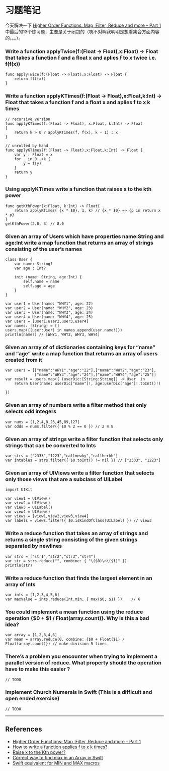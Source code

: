 # 习题笔记

今天解决一下 [Higher Order Functions: Map, Filter, Reduce and more – Part 1](http://www.weheartswift.com/higher-order-functions-map-filter-reduce-and-more/) 中最后的13个练习题，主要是关于闭包的（咦不对啊我明明是想看集合方面内容的。。。）。


### Write a function applyTwice(f:(Float -> Float),x:Float) -> Float that takes a function f and a float x and aplies f to x twice i.e. f(f(x))

    func applyTwice(f:(Float -> Float),x:Float) -> Float {
        return f(f(x))
    }

### Write a function applyKTimes(f:(Float -> Float),x:Float,k:Int) -> Float that takes a function f and a float x and aplies f to x k times

    // recursive version
    func applyKTimes(f:(Float -> Float), x:Float, k:Int) -> Float
    {
        return k > 0 ? applyKTimes(f, f(x), k - 1) : x
    }

    // unrolled by hand
    func applyKTimes(f:(Float -> Float),x:Float,k:Int) -> Float {
        var y : Float = x
        for _ in 0..<k {
            y = f(y)
        }
        return y
    }

### Using applyKTimes write a function that raises x to the kth power

    func getKthPower(x:Float, k:Int) -> Float{
        return applyKTimes( {x * $0}, 1, k) // {x * $0} => {p in return x * p}
    }
    getKthPower(2.0, 3) // 8.0


### Given an array of Users which have properties name:String and age:Int write a map function that returns an array of strings consisting of the user’s names

    class User {
        var name: String?
        var age : Int?
        
        init (name: String, age:Int) {
            self.name = name
            self.age = age
        }
    }

    var user1 = User(name: "WHY1", age: 22)
    var user2 = User(name: "WHY2", age: 23)
    var user3 = User(name: "WHY3", age: 24)
    var user4 = User(name: "WHY4", age: 25)
    var users = [user1,user2,user3,user4]
    var names: [String] = []
    users.map({(user:User) in names.append(user.name!)})
    println(names) // [WHY1, WHY2, WHY3, WHY4]




### Given an array of of dictionaries containing keys for “name” and “age” write a map function that returns an array of users created from it


    var users = [["name":"WHY1","age":"22"],["name":"WHY2","age":"23"],
                 ["name":"WHY3","age":"24"],["name":"WHY4","age":"25"]]
    var result = users.map({ (userDic:[String:String]) -> User  in
        return User(name: userDic["name"]!, age:userDic["age"]!.toInt()!)

    })



### Given an array of numbers write a filter method that only selects odd integers

    var nums = [1,2,4,8,23,45,89,127]
    var odds = nums.filter({ $0 % 2 == 0 }) // 2 4 8

### Given an array of strings write a filter function that selects only strings that can be converted to Ints

    var strs = ["2333","1223","callmewhy","callherhh"]
    var intables = strs.filter({ $0.toInt() != nil }) // ["2333", "1223"]


### Given an array of UIViews write a filter function that selects only those views that are a subclass of UILabel

    import UIKit

    var view1 = UIView()
    var view2 = UIView()
    var view3 = UILabel()
    var view4 = UIView()
    var views = [view1,view2,view3,view4]
    var labels = views.filter({ $0.isKindOfClass(UILabel) }) // view3


### Write a reduce function that takes an array of strings and returns a single string consisting of the given strings separated by newlines
    
    var strs = ["str1","str2","str3","str4"]
    var str = strs.reduce("", combine: { "\($0)\n\($1)" })
    println(str)


### Write a reduce function that finds the largest element in an array of Ints

    var ints = [1,2,3,4,5,6]
    var maxValue = ints.reduce(Int.min, { max($0, $1) })    // 6


### You could implement a mean function using the reduce operation {$0 + $1 / Float(array.count)}. Why is this a bad idea?

    var array = [1,2,3,4,6]
    var mean = array.reduce(0, combine: {$0 + Float($1) / Float(array.count)}) // make division 5 times


### There’s a problem you encounter when trying to implement a parallel version of reduce. What property should the operation have to make this easier ?

    // TODO

### Implement Church Numerals in Swift (This is a difficult and open ended exercise)

    // TODO

*** 

## References

- [Higher Order Functions: Map, Filter, Reduce and more – Part 1](http://www.weheartswift.com/higher-order-functions-map-filter-reduce-and-more/)
- [How to write a function applies f to x k times?](http://stackoverflow.com/questions/24081697/how-to-write-a-function-that-takes-a-function-f-and-a-float-x-and-applies-f-to-x)
- [Raise x to the Kth power?](http://stackoverflow.com/questions/24086544/using-swift-what-function-to-use-as-another-functions-parameter-to-raise-x-to-t)
- [Correct way to find max in an Array in Swift](http://stackoverflow.com/questions/24036514/correct-way-to-find-max-in-an-array-in-swift)
- [Swift equivalent for MIN and MAX macros](http://stackoverflow.com/questions/24186648/swift-equivalent-for-min-and-max-macros)